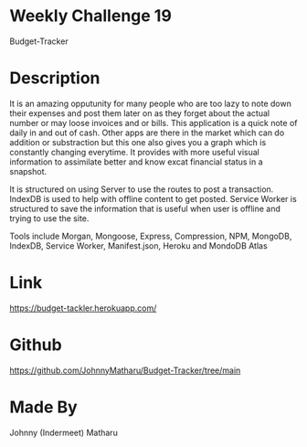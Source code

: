 # Weekly Challenge 19
Budget-Tracker

# Description
It is an amazing opputunity for many people who are too lazy to note down their expenses and post them later on as they forget about the actual number or may loose invoices and or bills. This application is a quick note of daily in and out of cash. Other apps are there in the market which can do addition or substraction but this one also gives you a graph which is constantly changing everytime. It provides with more useful visual information to assimilate better and know excat financial status in a snapshot.

It is structured on using Server to use the routes to post a transaction. IndexDB is used to help with offline content to get posted. Service Worker is structured to save the information that is useful when user is offline and trying to use the site.

Tools include Morgan, Mongoose, Express, Compression, NPM, MongoDB, IndexDB, Service Worker, Manifest.json, Heroku and MondoDB Atlas

# Link
https://budget-tackler.herokuapp.com/ 

# Github
https://github.com/JohnnyMatharu/Budget-Tracker/tree/main

# Made By
Johnny (Indermeet) Matharu
